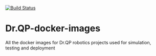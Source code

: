 [![Build Status](https://dev.azure.com/Dr-QP/Dr.QP/_apis/build/status/Dr-QP.Dr.QP-docker-images?branchName=master)](https://dev.azure.com/Dr-QP/Dr.QP/_build/latest?definitionId=1&branchName=master)

# Dr.QP-docker-images
All the docker images for Dr.QP robotics projects used for simulation, testing and deployment
